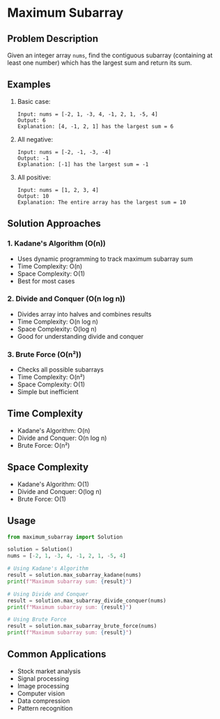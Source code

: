 # Maximum Subarray

## Problem Description
Given an integer array `nums`, find the contiguous subarray (containing at least one number) which has the largest sum and return its sum.

## Examples
1. Basic case:
   ```
   Input: nums = [-2, 1, -3, 4, -1, 2, 1, -5, 4]
   Output: 6
   Explanation: [4, -1, 2, 1] has the largest sum = 6
   ```

2. All negative:
   ```
   Input: nums = [-2, -1, -3, -4]
   Output: -1
   Explanation: [-1] has the largest sum = -1
   ```

3. All positive:
   ```
   Input: nums = [1, 2, 3, 4]
   Output: 10
   Explanation: The entire array has the largest sum = 10
   ```

## Solution Approaches

### 1. Kadane's Algorithm (O(n))
- Uses dynamic programming to track maximum subarray sum
- Time Complexity: O(n)
- Space Complexity: O(1)
- Best for most cases

### 2. Divide and Conquer (O(n log n))
- Divides array into halves and combines results
- Time Complexity: O(n log n)
- Space Complexity: O(log n)
- Good for understanding divide and conquer

### 3. Brute Force (O(n²))
- Checks all possible subarrays
- Time Complexity: O(n²)
- Space Complexity: O(1)
- Simple but inefficient

## Time Complexity
- Kadane's Algorithm: O(n)
- Divide and Conquer: O(n log n)
- Brute Force: O(n²)

## Space Complexity
- Kadane's Algorithm: O(1)
- Divide and Conquer: O(log n)
- Brute Force: O(1)

## Usage
```python
from maximum_subarray import Solution

solution = Solution()
nums = [-2, 1, -3, 4, -1, 2, 1, -5, 4]

# Using Kadane's Algorithm
result = solution.max_subarray_kadane(nums)
print(f"Maximum subarray sum: {result}")

# Using Divide and Conquer
result = solution.max_subarray_divide_conquer(nums)
print(f"Maximum subarray sum: {result}")

# Using Brute Force
result = solution.max_subarray_brute_force(nums)
print(f"Maximum subarray sum: {result}")
```

## Common Applications
- Stock market analysis
- Signal processing
- Image processing
- Computer vision
- Data compression
- Pattern recognition 